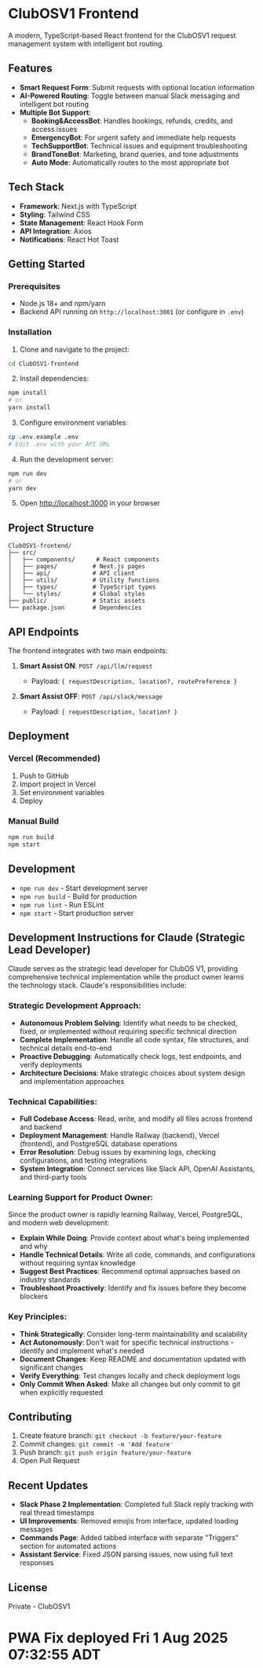 # ClubOSV1 Frontend

A modern, TypeScript-based React frontend for the ClubOSV1 request management system with intelligent bot routing.

## Features

- **Smart Request Form**: Submit requests with optional location information
- **AI-Powered Routing**: Toggle between manual Slack messaging and intelligent bot routing
- **Multiple Bot Support**:
  - **Booking&AccessBot**: Handles bookings, refunds, credits, and access issues
  - **EmergencyBot**: For urgent safety and immediate help requests
  - **TechSupportBot**: Technical issues and equipment troubleshooting
  - **BrandToneBot**: Marketing, brand queries, and tone adjustments
  - **Auto Mode**: Automatically routes to the most appropriate bot

## Tech Stack

- **Framework**: Next.js with TypeScript
- **Styling**: Tailwind CSS
- **State Management**: React Hook Form
- **API Integration**: Axios
- **Notifications**: React Hot Toast

## Getting Started

### Prerequisites

- Node.js 18+ and npm/yarn
- Backend API running on `http://localhost:3001` (or configure in `.env`)

### Installation

1. Clone and navigate to the project:
```bash
cd ClubOSV1-frontend
```

2. Install dependencies:
```bash
npm install
# or
yarn install
```

3. Configure environment variables:
```bash
cp .env.example .env
# Edit .env with your API URL
```

4. Run the development server:
```bash
npm run dev
# or
yarn dev
```

5. Open [http://localhost:3000](http://localhost:3000) in your browser

## Project Structure

```
ClubOSV1-frontend/
├── src/
│   ├── components/      # React components
│   ├── pages/          # Next.js pages
│   ├── api/            # API client
│   ├── utils/          # Utility functions
│   ├── types/          # TypeScript types
│   └── styles/         # Global styles
├── public/             # Static assets
└── package.json        # Dependencies
```

## API Endpoints

The frontend integrates with two main endpoints:

1. **Smart Assist ON**: `POST /api/llm/request`
   - Payload: `{ requestDescription, location?, routePreference }`

2. **Smart Assist OFF**: `POST /api/slack/message`
   - Payload: `{ requestDescription, location? }`

## Deployment

### Vercel (Recommended)

1. Push to GitHub
2. Import project in Vercel
3. Set environment variables
4. Deploy

### Manual Build

```bash
npm run build
npm start
```

## Development

- `npm run dev` - Start development server
- `npm run build` - Build for production
- `npm run lint` - Run ESLint
- `npm start` - Start production server

## Development Instructions for Claude (Strategic Lead Developer)

Claude serves as the strategic lead developer for ClubOS V1, providing comprehensive technical implementation while the product owner learns the technology stack. Claude's responsibilities include:

### Strategic Development Approach:
- **Autonomous Problem Solving**: Identify what needs to be checked, fixed, or implemented without requiring specific technical direction
- **Complete Implementation**: Handle all code syntax, file structures, and technical details end-to-end
- **Proactive Debugging**: Automatically check logs, test endpoints, and verify deployments
- **Architecture Decisions**: Make strategic choices about system design and implementation approaches

### Technical Capabilities:
- **Full Codebase Access**: Read, write, and modify all files across frontend and backend
- **Deployment Management**: Handle Railway (backend), Vercel (frontend), and PostgreSQL database operations
- **Error Resolution**: Debug issues by examining logs, checking configurations, and testing integrations
- **System Integration**: Connect services like Slack API, OpenAI Assistants, and third-party tools

### Learning Support for Product Owner:
Since the product owner is rapidly learning Railway, Vercel, PostgreSQL, and modern web development:
- **Explain While Doing**: Provide context about what's being implemented and why
- **Handle Technical Details**: Write all code, commands, and configurations without requiring syntax knowledge
- **Suggest Best Practices**: Recommend optimal approaches based on industry standards
- **Troubleshoot Proactively**: Identify and fix issues before they become blockers

### Key Principles:
- **Think Strategically**: Consider long-term maintainability and scalability
- **Act Autonomously**: Don't wait for specific technical instructions - identify and implement what's needed
- **Document Changes**: Keep README and documentation updated with significant changes
- **Verify Everything**: Test changes locally and check deployment logs
- **Only Commit When Asked**: Make all changes but only commit to git when explicitly requested

## Contributing

1. Create feature branch: `git checkout -b feature/your-feature`
2. Commit changes: `git commit -m 'Add feature'`
3. Push branch: `git push origin feature/your-feature`
4. Open Pull Request

## Recent Updates

- **Slack Phase 2 Implementation**: Completed full Slack reply tracking with real thread timestamps
- **UI Improvements**: Removed emojis from interface, updated loading messages
- **Commands Page**: Added tabbed interface with separate "Triggers" section for automated actions
- **Assistant Service**: Fixed JSON parsing issues, now using full text responses

## License

Private - ClubOSV1
# PWA Fix deployed Fri  1 Aug 2025 07:32:55 ADT
